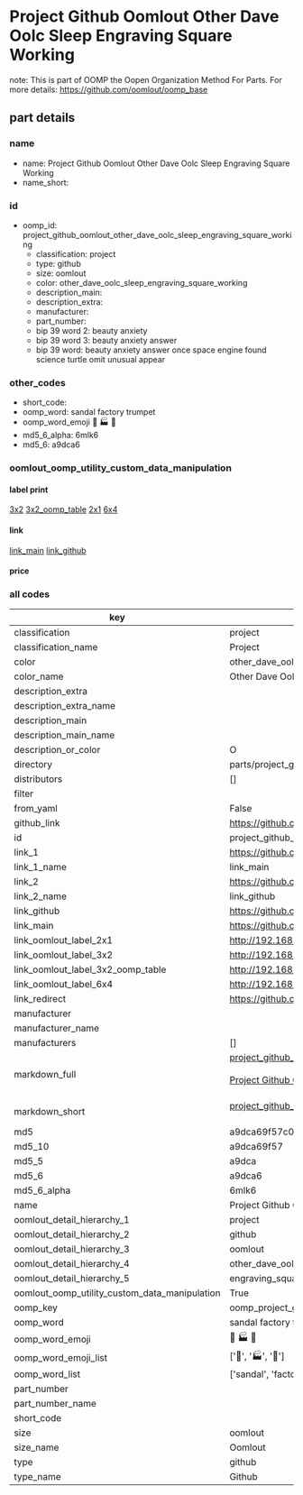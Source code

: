 # Project Github Oomlout Other Dave Oolc Sleep Engraving Square Working  

note: This is part of OOMP the Oopen Organization Method For Parts. For more details: https://github.com/oomlout/oomp_base

##  part details
  







### name
* name: Project Github Oomlout Other Dave Oolc Sleep Engraving Square Working
* name_short: 
### id
* oomp_id: project_github_oomlout_other_dave_oolc_sleep_engraving_square_working
  * classification: project
  * type: github
  * size: oomlout
  * color: other_dave_oolc_sleep_engraving_square_working
  * description_main: 
  * description_extra: 
  * manufacturer: 
  * part_number: 
  * bip 39 word 2: beauty anxiety
  * bip 39 word 3: beauty anxiety answer
  * bip 39 word: beauty anxiety answer once space engine found science turtle omit unusual appear

### other_codes
* short_code: 
* oomp_word: sandal factory trumpet
* oomp_word_emoji :sandal: :factory: :trumpet:
* md5_6_alpha: 6mlk6
* md5_6: a9dca6






### oomlout_oomp_utility_custom_data_manipulation
#### label print
[3x2](http://192.168.1.245:1112/?label=oomp%206mlk6)
[3x2_oomp_table](http://192.168.1.108:1112/?label=oomp%206mlk6)
[2x1](http://192.168.1.242:1112/?label=oomp%206mlk6)
[6x4](http://192.168.1.55:1112/?label=oomp%206mlk6)    

#### link

[link_main](https://github.com/oomlout/oomlout_oomp_version_1_messy/tree/main/parts/project_github_oomlout_other_dave_oolc_sleep_engraving_square_working) [link_github](https://github.com/oomlout/oomlout_oomp_version_1_messy/tree/main/parts/project_github_oomlout_other_dave_oolc_sleep_engraving_square_working)                             

#### price







### all codes 
| key | value |  
| --- | --- |  
| classification | project |  
| classification_name | Project |  
| color | other_dave_oolc_sleep_engraving_square_working |  
| color_name | Other Dave Oolc Sleep Engraving Square Working |  
| description_extra |  |  
| description_extra_name |  |  
| description_main |  |  
| description_main_name |  |  
| description_or_color | O  |  
| directory | parts/project_github_oomlout_other_dave_oolc_sleep_engraving_square_working |  
| distributors | [] |  
| filter |  |  
| from_yaml | False |  
| github_link | https://github.com/oomlout/oomlout_oomp_part_src/tree/main/parts/project_github_oomlout_other_dave_oolc_sleep_engraving_square_working |  
| id | project_github_oomlout_other_dave_oolc_sleep_engraving_square_working |  
| link_1 | https://github.com/oomlout/oomlout_oomp_version_1_messy/tree/main/parts/project_github_oomlout_other_dave_oolc_sleep_engraving_square_working |  
| link_1_name | link_main |  
| link_2 | https://github.com/oomlout/oomlout_oomp_version_1_messy/tree/main/parts/project_github_oomlout_other_dave_oolc_sleep_engraving_square_working |  
| link_2_name | link_github |  
| link_github | https://github.com/oomlout/oomlout_oomp_version_1_messy/tree/main/parts/project_github_oomlout_other_dave_oolc_sleep_engraving_square_working |  
| link_main | https://github.com/oomlout/oomlout_oomp_version_1_messy/tree/main/parts/project_github_oomlout_other_dave_oolc_sleep_engraving_square_working |  
| link_oomlout_label_2x1 | http://192.168.1.242:1112/?label=oomp%206mlk6 |  
| link_oomlout_label_3x2 | http://192.168.1.245:1112/?label=oomp%206mlk6 |  
| link_oomlout_label_3x2_oomp_table | http://192.168.1.108:1112/?label=oomp%206mlk6 |  
| link_oomlout_label_6x4 | http://192.168.1.55:1112/?label=oomp%206mlk6 |  
| link_redirect | https://github.com/oomlout/oomlout_oomp_version_1_messy/tree/main/parts/project_github_oomlout_other_dave_oolc_sleep_engraving_square_working |  
| manufacturer |  |  
| manufacturer_name |  |  
| manufacturers | [] |  
| markdown_full | [project_github_oomlout_other_dave_oolc_sleep_engraving_square_working](none)<br>[](none)<br>[Project Github Oomlout Other Dave Oolc Sleep Engraving Square Working](none)<br><br> |  
| markdown_short | [project_github_oomlout_other_dave_oolc_sleep_engraving_square_working](none)<br><br> |  
| md5 | a9dca69f57c0eb8529e829a81342809d |  
| md5_10 | a9dca69f57 |  
| md5_5 | a9dca |  
| md5_6 | a9dca6 |  
| md5_6_alpha | 6mlk6 |  
| name | Project Github Oomlout Other Dave Oolc Sleep Engraving Square Working |  
| oomlout_detail_hierarchy_1 | project |  
| oomlout_detail_hierarchy_2 | github |  
| oomlout_detail_hierarchy_3 | oomlout |  
| oomlout_detail_hierarchy_4 | other_dave_oolc_sleep |  
| oomlout_detail_hierarchy_5 | engraving_square_working |  
| oomlout_oomp_utility_custom_data_manipulation | True |  
| oomp_key | oomp_project_github_oomlout_other_dave_oolc_sleep_engraving_square_working |  
| oomp_word | sandal factory trumpet |  
| oomp_word_emoji | :sandal: :factory: :trumpet: |  
| oomp_word_emoji_list | [':sandal:', ':factory:', ':trumpet:'] |  
| oomp_word_list | ['sandal', 'factory', 'trumpet'] |  
| part_number |  |  
| part_number_name |  |  
| short_code |  |  
| size | oomlout |  
| size_name | Oomlout |  
| type | github |  
| type_name | Github |  

